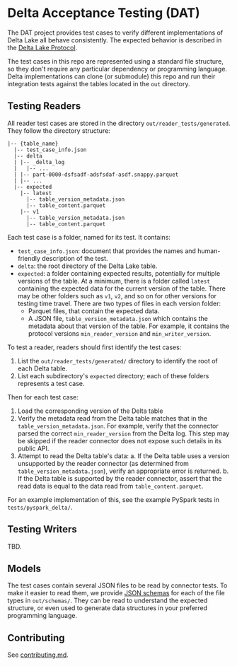 # Delta Acceptance Testing (DAT)

The DAT project provides test cases to verify different implementations of Delta Lake all behave consistently. The expected behavior is described in the [Delta Lake Protocol](https://github.com/delta-io/delta/blob/master/PROTOCOL.md).

The test cases in this repo are represented using a standard file structure, so they don't require any particular dependency or programming language. Delta implementations can clone (or submodule) this repo and run their integration tests against the tables located in the `out` directory.

## Testing Readers

All reader test cases are stored in the directory `out/reader_tests/generated`. They follow the directory structure:

```
|-- {table_name}
  |-- test_case_info.json
  |-- delta
  | |-- _delta_log
  |   |-- ...
  | |-- part-0000-dsfsadf-adsfsdaf-asdf.snappy.parquet
  | |-- ...
  |-- expected
    |-- latest
      |-- table_version_metadata.json
      |-- table_content.parquet
    |-- v1
      |-- table_version_metadata.json
      |-- table_content.parquet
```

Each test case is a folder, named for its test. It contains:

 * `test_case_info.json`: document that provides the names and human-friendly description of the test.
 * `delta`: the root directory of the Delta Lake table.
 * `expected`: a folder containing expected results, potentially for multiple versions of the table. At a minimum, there is a folder called `latest` containing the expected data for the current version of the table. There may be other folders such as `v1`, `v2`, and so on for other versions for testing time travel. There are two types of files in each version folder:
   * Parquet files, that contain the expected data.
   * A JSON file, `table_version_metadata.json` which contains the metadata about that version of the table. For example, it contains the protocol versions `min_reader_version` and `min_writer_version`.

To test a reader, readers should first identify the test cases:

 1. List the `out/reader_tests/generated/` directory to identify the root of each Delta table.
 2. List each subdirectory's `expected` directory; each of these folders represents a test case.

Then for each test case:

 1. Load the corresponding version of the Delta table
 2. Verify the metadata read from the Delta table matches that in the `table_version_metadata.json`. For example, verify that the connector parsed the correct `min_reader_version` from the Delta log. This step may be skipped if the reader connector does not expose such details in its public API.
 3. Attempt to read the Delta table's data:
   a. If the Delta table uses a version unsupported by the reader connector (as determined from `table_version_metadata.json`), verify an appropriate error is returned.
   b. If the Delta table is supported by the reader connector, assert that the read data is equal to the data read from `table_content.parquet`.

For an example implementation of this, see the example PySpark tests in `tests/pyspark_delta/`.

## Testing Writers

TBD.

## Models

The test cases contain several JSON files to be read by connector tests. To make it easier to read them, we provide [JSON schemas](https://json-schema.org/) for each of the file types in `out/schemas/`. They can be read to understand
the expected structure, or even used to generate data structures in your preferred programming language.

## Contributing

See [contributing.md](./contributing.md).
